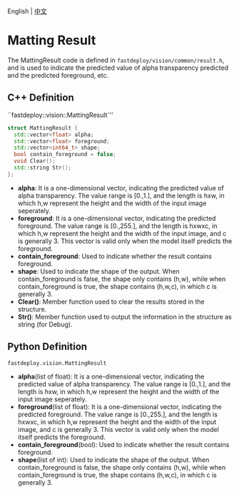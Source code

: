 English | [中文](matting_result.md)

# Matting Result 

The MattingResult code is defined in `fastdeploy/vision/common/result.h`, and is used to indicate the predicted value of alpha transparency predicted and the predicted foreground, etc.

## C++ Definition

``fastdeploy::vision::MattingResult`''

```c++
struct MattingResult {
  std::vector<float> alpha;
  std::vector<float> foreground;
  std::vector<int64_t> shape;
  bool contain_foreground = false;
  void Clear();
  std::string Str();
};
```

- **alpha**: It is a one-dimensional vector, indicating the predicted value of alpha transparency. The value range is [0.,1.], and the length is hxw, in which h,w represent the height and the width of the input image seperately.
- **foreground**: It is a one-dimensional vector, indicating the predicted foreground. The value range is [0.,255.], and the length is hxwxc, in which h,w represent the height and the width of the input image, and c is generally 3. This vector is valid only when the model itself predicts the foreground.
- **contain_foreground**: Used to indicate whether the result contains foreground.
- **shape**: Used to indicate the shape of the output. When contain_foreground is false, the shape only contains (h,w), while when contain_foreground is true, the shape contains (h,w,c), in which c is generally 3.
- **Clear()**: Member function used to clear the results stored in the structure.
- **Str()**: Member function used to output the information in the structure as string (for Debug).


## Python Definition

`fastdeploy.vision.MattingResult`

- **alpha**(list of float): It is a one-dimensional vector, indicating the predicted value of alpha transparency. The value range is [0.,1.], and the length is hxw, in which h,w represent the height and the width of the input image seperately.
- **foreground**(list of float): It is a one-dimensional vector, indicating the predicted foreground. The value range is [0.,255.], and the length is hxwxc, in which h,w represent the height and the width of the input image, and c is generally 3. This vector is valid only when the model itself predicts the foreground.
- **contain_foreground**(bool): Used to indicate whether the result contains foreground.
- **shape**(list of int): Used to indicate the shape of the output. When contain_foreground is false, the shape only contains (h,w), while when contain_foreground is true, the shape contains (h,w,c), in which c is generally 3.
